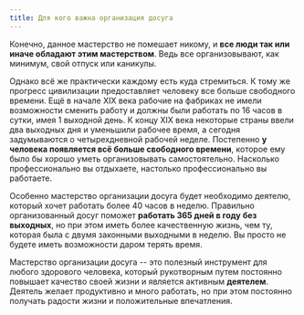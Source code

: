 ```yaml
---
title: Для кого важна организация досуга
---
```


Конечно, данное мастерство не помешает никому, и **все люди так или
иначе обладают этим мастерством**. Ведь все организовывают, как минимум,
свой отпуск или каникулы.

Однако всё же практически каждому есть куда стремиться. К тому же
прогресс цивилизации предоставляет человеку все больше свободного
времени. Ещё в начале ХIX века рабочие на фабриках не имели возможности
сменить работу и должны были работать по 16 часов в сутки, имея 1
выходной день. К концу XIX века некоторые страны ввели два выходных дня
и уменьшили рабочее время, а сегодня задумываются о четырехдневной
рабочей неделе. Постепенно **у человека появляется всё больше свободного
времени**, которое ему было бы хорошо уметь организовывать
самостоятельно. Насколько профессионально вы отдыхаете, настолько
профессионально вы работаете.

Особенно мастерство организации досуга будет необходимо деятелю, который
хочет работать более 40 часов в неделю. Правильно организованный досуг
поможет **работать 365 дней в году** **без выходных**, но при этом иметь
более качественную жизнь, чем ту, которая была с двумя законными
выходными в неделю. Вы просто не будете иметь возможности даром терять
время.

Мастерство организации досуга -- это полезный инструмент для любого
здорового человека, который рукотворным путем постоянно повышает
качество своей жизни и является активным **деятелем**. Деятель желает
продуктивно и много работать, но при этом постоянно получать радости
жизни и положительные впечатления.
